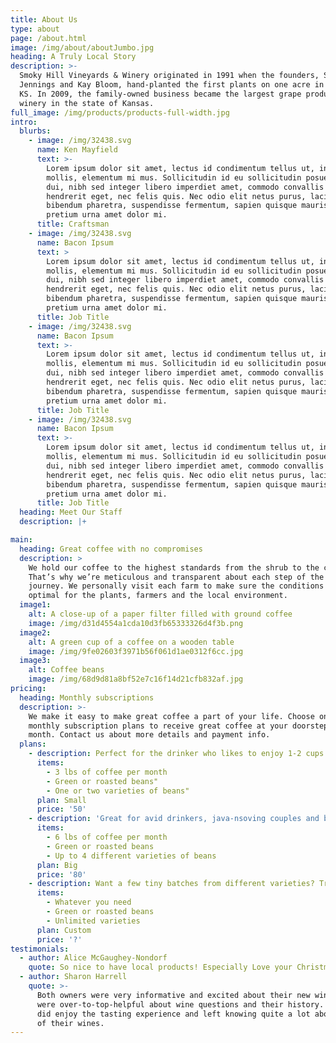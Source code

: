 ```yaml
---
title: About Us
type: about
page: /about.html
image: /img/about/aboutJumbo.jpg
heading: A Truly Local Story
description: >-
  Smoky Hill Vineyards & Winery originated in 1991 when the founders, Steve
  Jennings and Kay Bloom, hand-planted the first plants on one acre in Salina,
  KS. In 2009, the family-owned business became the largest grape producing farm
  winery in the state of Kansas. 
full_image: /img/products/products-full-width.jpg
intro:
  blurbs:
    - image: /img/32438.svg
      name: Ken Mayfield
      text: >-
        Lorem ipsum dolor sit amet, lectus id condimentum tellus ut, integer
        mollis, elementum mi mus. Sollicitudin id eu sollicitudin posuere arcu
        dui, nibh sed integer libero imperdiet amet, commodo convallis lorem in
        hendrerit eget, nec felis quis. Nec odio elit netus purus, lacinia
        bibendum pharetra, suspendisse fermentum, sapien quisque mauris ac,
        pretium urna amet dolor mi.
      title: Craftsman
    - image: /img/32438.svg
      name: Bacon Ipsum
      text: >
        Lorem ipsum dolor sit amet, lectus id condimentum tellus ut, integer
        mollis, elementum mi mus. Sollicitudin id eu sollicitudin posuere arcu
        dui, nibh sed integer libero imperdiet amet, commodo convallis lorem in
        hendrerit eget, nec felis quis. Nec odio elit netus purus, lacinia
        bibendum pharetra, suspendisse fermentum, sapien quisque mauris ac,
        pretium urna amet dolor mi.
      title: Job Title
    - image: /img/32438.svg
      name: Bacon Ipsum
      text: >-
        Lorem ipsum dolor sit amet, lectus id condimentum tellus ut, integer
        mollis, elementum mi mus. Sollicitudin id eu sollicitudin posuere arcu
        dui, nibh sed integer libero imperdiet amet, commodo convallis lorem in
        hendrerit eget, nec felis quis. Nec odio elit netus purus, lacinia
        bibendum pharetra, suspendisse fermentum, sapien quisque mauris ac,
        pretium urna amet dolor mi.
      title: Job Title
    - image: /img/32438.svg
      name: Bacon Ipsum
      text: >-
        Lorem ipsum dolor sit amet, lectus id condimentum tellus ut, integer
        mollis, elementum mi mus. Sollicitudin id eu sollicitudin posuere arcu
        dui, nibh sed integer libero imperdiet amet, commodo convallis lorem in
        hendrerit eget, nec felis quis. Nec odio elit netus purus, lacinia
        bibendum pharetra, suspendisse fermentum, sapien quisque mauris ac,
        pretium urna amet dolor mi.
      title: Job Title
  heading: Meet Our Staff
  description: |+

main:
  heading: Great coffee with no compromises
  description: >
    We hold our coffee to the highest standards from the shrub to the cup.
    That’s why we’re meticulous and transparent about each step of the coffee’s
    journey. We personally visit each farm to make sure the conditions are
    optimal for the plants, farmers and the local environment.
  image1:
    alt: A close-up of a paper filter filled with ground coffee
    image: /img/d31d4554a1cda10d3fb65333326d4f3b.png
  image2:
    alt: A green cup of a coffee on a wooden table
    image: /img/9fe02603f3971b56f061d1ae0312f6cc.jpg
  image3:
    alt: Coffee beans
    image: /img/68d9d81a8bf52e7c16f14d21cfb832af.jpg
pricing:
  heading: Monthly subscriptions
  description: >-
    We make it easy to make great coffee a part of your life. Choose one of our
    monthly subscription plans to receive great coffee at your doorstep each
    month. Contact us about more details and payment info.
  plans:
    - description: Perfect for the drinker who likes to enjoy 1-2 cups per day.
      items:
        - 3 lbs of coffee per month
        - Green or roasted beans"
        - One or two varieties of beans"
      plan: Small
      price: '50'
    - description: 'Great for avid drinkers, java-nsoving couples and bigger crowds'
      items:
        - 6 lbs of coffee per month
        - Green or roasted beans
        - Up to 4 different varieties of beans
      plan: Big
      price: '80'
    - description: Want a few tiny batches from different varieties? Try our custom plan
      items:
        - Whatever you need
        - Green or roasted beans
        - Unlimited varieties
      plan: Custom
      price: '?'
testimonials:
  - author: Alice McGaughey-Nondorf
    quote: So nice to have local products! Especially Love your Christmas Wine!!
  - author: Sharon Harrell
    quote: >-
      Both owners were very informative and excited about their new winery. They
      were over-to-top-helpful about wine questions and their history. We really
      did enjoy the tasting experience and left knowing quite a lot about each
      of their wines.
---
```


